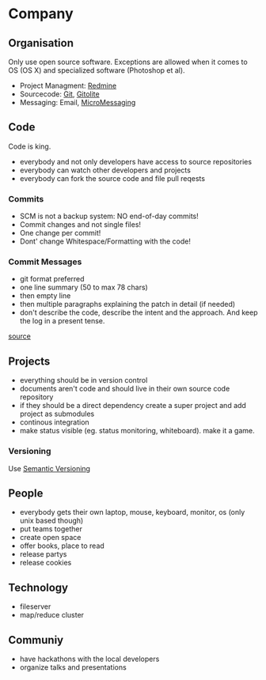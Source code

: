 # Company #

## Organisation ##

Only use open source software. Exceptions are allowed when it comes to OS (OS X) and specialized software (Photoshop et al). 

- Project Managment: [Redmine](http://www.redmine.org/)
- Sourcecode: [Git](http://git-scm.com/), [Gitolite](https://github.com/sitaramc/gitolite)
- Messaging: Email, [MicroMessaging](http://status.net/)

## Code ##

Code is king. 

- everybody and not only developers have access to source repositories
- everybody can watch other developers and projects
- everybody can fork the source code and file pull reqests

### Commits ###

- SCM is not a backup system: NO end-of-day commits!
- Commit changes and not single files!
- One change per commit!
- Dont' change Whitespace/Formatting with the code!

### Commit Messages ###

- git format preferred
- one line summary (50 to max 78 chars)
- then empty line
- then multiple paragraphs explaining the patch in detail (if needed)
- don't describe the code, describe the intent and the approach. And keep the log in a present tense.

[source](http://who-t.blogspot.com/2009/12/on-commit-messages.html)

## Projects ##

- everything should be in version control
- documents aren't code and should live in their own source code repository 
- if they should be a direct dependency create a super project and add project as submodules
- continous integration
- make status visible (eg. status monitoring, whiteboard). make it a game.

### Versioning ###

Use [Semantic Versioning](http://semver.org/)

## People ##

- everybody gets their own laptop, mouse, keyboard, monitor, os (only unix based though)
- put teams together
- create open space
- offer books, place to read
- release partys
- release cookies

## Technology ##

- fileserver
- map/reduce cluster

## Communiy ##

- have hackathons with the local developers
- organize talks and presentations
